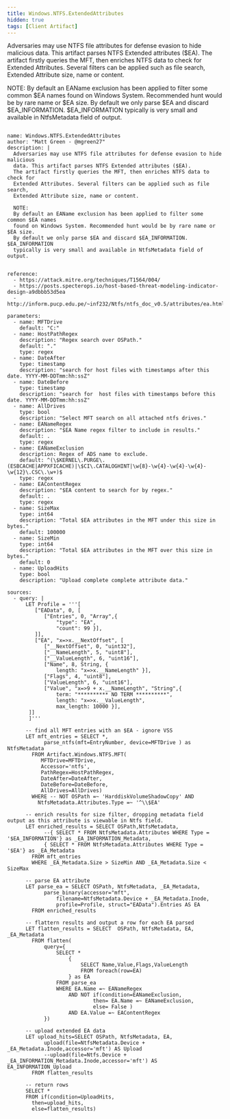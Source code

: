 ```yaml
---
title: Windows.NTFS.ExtendedAttributes
hidden: true
tags: [Client Artifact]
---
```


Adversaries may use NTFS file attributes for defense evasion to hide malicious
data. This artifact parses NTFS Extended attributes ($EA).
The artifact firstly queries the MFT, then enriches NTFS data to check for
Extended Attributes. Several filters can be applied such as file search,
Extended Attribute size, name or content.

NOTE:
By default an EAName exclusion has been applied to filter some common $EA names
found on Windows System. Recommended hunt would be by rare name or $EA size.
By default we only parse $EA and discard $EA_INFORMATION. $EA_INFORMATION
typically is very small and available in NtfsMetadata field of output.


<pre><code class="language-yaml">
name: Windows.NTFS.ExtendedAttributes
author: "Matt Green - @mgreen27"
description: |
  Adversaries may use NTFS file attributes for defense evasion to hide malicious
  data. This artifact parses NTFS Extended attributes ($EA).
  The artifact firstly queries the MFT, then enriches NTFS data to check for
  Extended Attributes. Several filters can be applied such as file search,
  Extended Attribute size, name or content.

  NOTE:
  By default an EAName exclusion has been applied to filter some common $EA names
  found on Windows System. Recommended hunt would be by rare name or $EA size.
  By default we only parse $EA and discard $EA_INFORMATION. $EA_INFORMATION
  typically is very small and available in NtfsMetadata field of output.


reference:
  - https://attack.mitre.org/techniques/T1564/004/
  - https://posts.specterops.io/host-based-threat-modeling-indicator-design-a9dbbb53d5ea
  - http://inform.pucp.edu.pe/~inf232/Ntfs/ntfs_doc_v0.5/attributes/ea.html

parameters:
  - name: MFTDrive
    default: "C:"
  - name: HostPathRegex
    description: "Regex search over OSPath."
    default: "."
    type: regex
  - name: DateAfter
    type: timestamp
    description: "search for host files with timestamps after this date. YYYY-MM-DDTmm:hh:ssZ"
  - name: DateBefore
    type: timestamp
    description: "search for  host files with timestamps before this date. YYYY-MM-DDTmm:hh:ssZ"
  - name: AllDrives
    type: bool
    description: "Select MFT search on all attached ntfs drives."
  - name: EANameRegex
    description: "$EA Name regex filter to include in results."
    default: .
    type: regex
  - name: EANameExclusion
    description: Regex of ADS name to exclude.
    default: ^(\$KERNEL\.PURGE\.(ESBCACHE|APPXFICACHE)|\$CI\.CATALOGHINT|\w{8}-\w{4}-\w{4}-\w{4}-\w{12}\.CSC\.\w+)$
    type: regex
  - name: EAContentRegex
    description: "$EA content to search for by regex."
    default: .
    type: regex
  - name: SizeMax
    type: int64
    description: "Total $EA attributes in the MFT under this size in bytes."
    default: 100000
  - name: SizeMin
    type: int64
    description: "Total $EA attributes in the MFT over this size in bytes."
    default: 0
  - name: UploadHits
    type: bool
    description: "Upload complete complete attribute data."

sources:
  - query: |
      LET Profile = '''[
         ["EAData", 0, [
            ["Entries", 0, "Array",{
                "type": "EA",
                "count": 99 }],
         ]],
         ["EA", "x=&gt;x.__NextOffset", [
            ["__NextOffset", 0, "uint32"],
            ["__NameLength", 5, "uint8"],
            ["__ValueLength", 6, "uint16"],
            ["Name", 8, String, {
                length: "x=&gt;x.__NameLength" }],
            ["Flags", 4, "uint8"],
            ["ValueLength", 6, "uint16"],
            ["Value", "x=&gt;9 + x.__NameLength", "String",{
                term: "********** NO TERM **********",
                length: "x=&gt;x.__ValueLength",
                max_length: 10000 }],
       ]]
       ]'''

      -- find all MFT entries with an $EA - ignore VSS
      LET mft_entries = SELECT *,
            parse_ntfs(mft=EntryNumber, device=MFTDrive ) as NtfsMetadata
        FROM Artifact.Windows.NTFS.MFT(
           MFTDrive=MFTDrive,
           Accessor='ntfs',
           PathRegex=HostPathRegex,
           DateAfter=DateAfter,
           DateBefore=DateBefore,
           AllDrives=AllDrives)
        WHERE -- NOT OSPath =~ 'HarddiskVolumeShadowCopy' AND
          NtfsMetadata.Attributes.Type =~ '^\\$EA'

      -- enrich results for size filter, dropping metadata field output as this attribute is viewable in Ntfs field.
      LET enriched_results = SELECT OSPath,NtfsMetadata,
            --{ SELECT * FROM NtfsMetadata.Attributes WHERE Type = '$EA_INFORMATION'} as _EA_INFORMATION_Metadata,
            { SELECT * FROM NtfsMetadata.Attributes WHERE Type = '$EA'} as _EA_Metadata
        FROM mft_entries
        WHERE _EA_Metadata.Size &gt; SizeMin AND _EA_Metadata.Size &lt; SizeMax

      -- parse EA attribute
      LET parse_ea = SELECT OSPath, NtfsMetadata, _EA_Metadata,
            parse_binary(accessor="mft",
                filename=NtfsMetadata.Device + _EA_Metadata.Inode,
                profile=Profile, struct="EAData").Entries AS EA
        FROM enriched_results

      -- flattern results and output a row for each EA parsed
      LET flatten_results = SELECT  OSPath, NtfsMetadata, EA, _EA_Metadata
        FROM flatten(
            query={
                SELECT *
                    {
                        SELECT Name,Value,Flags,ValueLength
                        FROM foreach(row=EA)
                    } as EA
                FROM parse_ea
                WHERE EA.Name =~ EANameRegex
                    AND NOT if(condition=EANameExclusion,
                            then= EA.Name =~ EANameExclusion,
                            else= False )
                    AND EA.Value =~ EAContentRegex
            })

      -- upload extended EA data
      LET upload_hits=SELECT OSPath, NtfsMetadata, EA,
            upload(file=NtfsMetadata.Device + _EA_Metadata.Inode,accessor='mft') AS Upload
            --upload(file=Ntfs.Device + _EA_INFORMATION_Metadata.Inode,accessor='mft') AS EA_INFORMATION_Upload
        FROM flatten_results

      -- return rows
      SELECT *
      FROM if(condition=UploadHits,
        then=upload_hits,
        else=flatten_results)

</code></pre>

